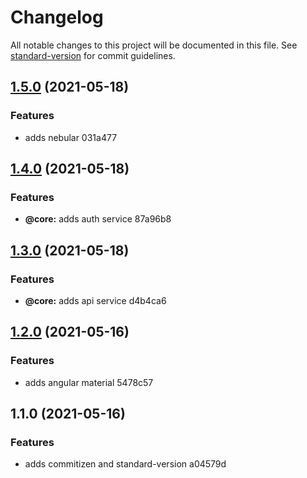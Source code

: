 # Changelog

All notable changes to this project will be documented in this file. See [standard-version](https://github.com/conventional-changelog/standard-version) for commit guidelines.

## [1.5.0](///compare/v1.4.0...v1.5.0) (2021-05-18)


### Features

* adds nebular 031a477

## [1.4.0](///compare/v1.3.0...v1.4.0) (2021-05-18)


### Features

* **@core:** adds auth service 87a96b8

## [1.3.0](///compare/v1.2.0...v1.3.0) (2021-05-18)


### Features

* **@core:** adds api service d4b4ca6

## [1.2.0](///compare/v1.1.0...v1.2.0) (2021-05-16)


### Features

* adds angular material 5478c57

## 1.1.0 (2021-05-16)


### Features

* adds commitizen and standard-version a04579d
